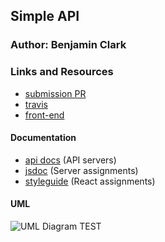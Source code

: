 
## Simple API

### Author: Benjamin Clark

### Links and Resources
* [submission PR](https://github.com/benjamin-401-advanced-javascript/class-05/pull/2)
* [travis](https://www.travis-ci.com/benjamin-401-advanced-javascript/class-05)
* [front-end](https://codesandbox.io/s/api-client-og74e)

#### Documentation
* [api docs](https://app.swaggerhub.com/apis/1benisin/simple-api/0.1) (API servers)
* [jsdoc](http://xyz.com) (Server assignments)
* [styleguide](http://xyz.com) (React assignments)


#### UML
![UML Diagram TEST](bitmoji.png)
